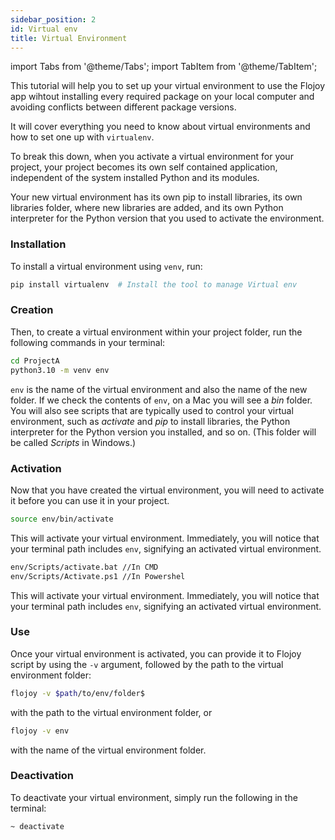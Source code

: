 ```yaml
---
sidebar_position: 2
id: Virtual env
title: Virtual Environment
---
```


import Tabs from '@theme/Tabs';
import TabItem from '@theme/TabItem';

This tutorial will help you to set up your virtual environment to use the Flojoy app wihtout installing every required package on your local computer and avoiding conflicts between
different package versions. 

It will cover everything you need to know about virtual environments and how to set one up with `virtualenv`.

To break this down, when you activate a virtual environment for your project, your project becomes its own self contained application, independent of the system installed Python and its modules.

Your new virtual environment has its own pip to install libraries, its own libraries folder,
where new libraries are added, and its own Python interpreter for the Python version that you used to activate the environment.

### Installation

To install a virtual environment using `venv`, run: 

```bash
pip install virtualenv  # Install the tool to manage Virtual env
```

### Creation 

Then, to create a virtual environment within your project folder, run the following commands in your terminal:

```bash
cd ProjectA 
python3.10 -m venv env  
```

`env` is the name of the virtual environment and also the name of the new folder. If we check the contents of `env`, on a Mac you will see a _bin_ folder. You will also see scripts that are typically used to control your virtual environment, such as _activate_ and _pip_ to install libraries, the Python interpreter for the Python version you installed, and so on. (This folder will be called _Scripts_ in Windows.)

### Activation 

Now that you have created the virtual environment, you will need to activate it before you can use it in your project. 

<Tabs groupId="platform" queryString="platform">
  <TabItem value="unix" label="Mac & Linux">

```bash
source env/bin/activate
```
    
This will activate your virtual environment. Immediately, you will notice that your terminal path includes `env`, signifying an activated virtual environment.
    
</TabItem>
<TabItem value="windows" label="Windows">
  
 ```bash
 env/Scripts/activate.bat //In CMD
 env/Scripts/Activate.ps1 //In Powershel
  ```
 
This will activate your virtual environment. Immediately, you will notice that your terminal path includes `env`, signifying an activated virtual environment.
  
  </TabItem>
</Tabs>

### Use

Once your virtual environment is activated, you can provide it to Flojoy script by using the `-v` argument, followed by the path to the virtual environment folder:

```bash
flojoy -v $path/to/env/folder$
```

with the path to the virtual environment folder, or

```bash
flojoy -v env
```
with the name of the virtual environment folder.

### Deactivation 

To deactivate your virtual environment, simply run the following in the terminal:

 ```bash
 ~ deactivate
 ```